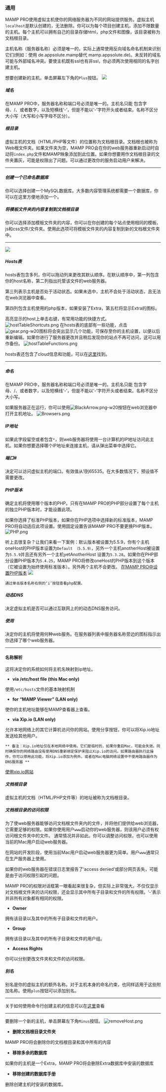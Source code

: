 ### 通用

MAMP PRO使用虚拟主机使你的网络服务器为不同的网站提供服务。虚拟主机`localhost`是默认创建的，无法删除。你可以为每个项目创建主机，添加不限数量的主机。每个主机可以拥有自己的目录存储html，php文件和图像，该目录被称为文档根目录。

主机名称（服务器名称）必须是唯一的，实际上通常使用反向域名命名机制来识别它们(例如：使用 de.appsolute.mamp替代 mamp.appsolute.de)。未反转的域名可能与外部域名冲突。要使主机既有ssl也有非ssl，你必须两次使用相同的名字创建主机。

想要创建新的主机，单击屏幕左下角的`Plus`按钮。
![](./media/OpenHost.png)

##### 域名

在MAMP PRO中，服务器名称和端口号必须是唯一的。主机名只能
包含字母、/、或者数字，以及短横线‘-’，但是不能以‘-’字符开头或者结束。名称不区分大小写（大写和小写字母不区分）。

##### 根目录

虚拟主机的文档（HTML/PHP等文件）的位置称为文档根目录。文档根也被称为Web根文件夹。如果文件夹为空，MAMP PRO会在你的web服务器重新启动时自动将`index.php`文件和MAMP映象添加到此位置。如果你想要用作文档根目录的文件夹置灰，可能是权限出了问题。可以通过更改你的服务启动用户来解决。

-------

##### 创建一个已命名数据库

你可以选择创建一个MySQL数据库。大多数内容管理系统都需要一个数据库，你可以在这里方便地添加一个。

##### 将模板文件夹的内容复制到文档根目录

你可以选择添加模板文件夹的内容，你可以在你创建的每个站点使用相同的模板、js和css文件/文件夹。使用此选项可将模板文件夹的内容复制到新的文档根文件夹中。

-------

![](./media/General.png)
##### Hosts表
hosts表包含多列，你可以拖动列来更改其默认顺序。在默认顺序中，第一列包含你的host名称，第二列指出托管该文件的web服务器。

第三列表示主机是否处于活动状态。如果未选中，主机不会处于活动状态，且无法在web浏览器中查看。

第四列包含主机使用的php版本，如果安装了Extra，第五栏将显示Extra的图标。

高亮显示的host上单击右键，有常用功能的快捷方式。
![hostTableShortcuts.png](./media/hostTableShortcuts.png)
在hosts表的底部有一些功能，点击![gear.png-w20](./media/gear.png)图标将会突出显示几个功能，可保存至你的主机设置，以便以后重新编辑。如果你进行了服务器更改并且稍后发现你的站点不再可访问，这可以用作备份。
![hostTableFunctions.png](./media/hostTableFunctions.png)

hosts表还包含了cloud信息和功能，可以在[这里](http://documentation.mamp.info/en/MAMP-PRO-Mac/Settings/Hosts/Cloud)找到。

-------

##### 命名

在MAMP PRO中，服务器名称和端口号必须是唯一的。主机名只能
包含字母、/、或者数字，以及短横线‘-’，但是不能以‘-’字符开头或者结束。名称不区分大小写。

如果服务器正在运行，你可以使用![BlackArrow.png-w20](./media/BlackArrow.png)按钮在web浏览器中打开主机地址。
![Browsers.png](./media/Browsers.png)

##### IP地址

如果此字段留空或者包含`*`，则web服务器将使用一台计算机的IP地址访问此主机。如果你想要选择哪个IP地址来连接主机，请从弹出菜单中选择它。

##### 端口#

决定可以访问虚拟主机的端口。有效值从1到65535。在大多数情况下，预设值不需要更改。

##### PHP版本

确定主机将使用哪个版本的PHP。只有在MAMP PRO的PHP部分设置了每个主机的独立PHP版本时，才能设置此项。

如果你选择了标准PHP版本，如果你在PHP选项中选择新的标准版本，MAMP PRO将自动适应此项设置。使用固定设置告诉MAMP PRO不要更换PHP版本。
![PHP.png](./media/PHP.png)

听上去很复杂？让我们来看一下案例：默认版本被设置为5.5.9，你有个主机oneHost的PHP版本设置为`Default （5.5.9）`，另外一个主机anotherHost被设置为`5.5.9`并且还有另外一个主机yetAnotherHost 设置为`5.3.28`。如果你在PHP部分设置PHP版本为`5.4.25`，MAMP PRO将修改oneHost的PHP版本到这个版本（它被设置为始终使用标准版本）。另外两个主机不会更改。
[在MAMP PRO中设置PHP版本](https://www.youtube.com/watch?v=fsOWq9k_OAc)
![](./media/phpInfo.png)

    通过单击版本名称右侧的‘i’按钮查看php配置。

##### 动态DNS
决定虚拟主机是否可以通过互联网上的的动态DNS服务访问。

##### 使用
决定你的主机将使用何种web服务。在服务器列表中服务器名称旁边的图标指示出你选择了哪个web服务器。


-------

#### 名称解析

这将决定你的系统如何将主机名映射到ip地址。

* **via /etc/host file (this Mac only)**

使用`/etc/hosts`文件的基本映射机制

* **for “MAMP Viewer” (LAN only)**

使你的主机地址能够在MAMP查看器上查看。

* **via Xip.io (LAN only)**

允许本地网络上的其它计算机访问你的网站。使用分享按钮，你可以将Xip.io地址发送给其他用户。

    ** 备注：Xip.io地址仅在本地网络中使用。它们是临时的，如果你重启Mac，可能会失效。同时确保你的网络路由没有使用DNS重新绑定保护来阻止Xip.io的访问。如果路由器执行此操作，你可以停用此功能，将Xip.io添加为例外，或者在Mac电脑网络设置中不使用路由器作为DNS服务器 **
[使用xip.io网站](https://www.youtube.com/watch?v=sYHPYCDvU1Q)

##### 文档根目录

虚拟主机的文档（HTML/PHP文件等）的地址被称为文档根目录。

##### 文档根目录的访问权限

为了使web服务器能够访问文档根文件夹内的文件，并将他们提供给web浏览器，它需要足够的权限。如果你使用用户`www`启动你的web服务器，则该用户必须有权访问根文件夹中的文件。
通常情况并非如此。你可以调整访问权限，也可以使用当前的Mac用户启动web服务器。

在网站的开发阶段，使用当前Mac用户启动web服务器更为简单。用户`www`通常只在生产服务器上使用。

如果你的web服务器在错误日志里报告了‘access denied’或部分网页丢失，可能是由于访问权限引起的问题。

MAMP PRO的权限对话框第一眼看起来很复杂，但实际上非常强大。不仅仅显示对文档根文件夹的访问权限，还会显示其中所有子目录和文件的所有权限。‘-’表示并非所有对象都有相同的权限。

* **Owner**

拥有该目录以及其中的所有子目录和文件的用户。

* **Group**

拥有该目录以及其中的所有子目录和文件的用户组。

* **Access Rights**

你可以分别更改文件夹和文件的访问权限。

##### 别名
别名是你的虚拟主机的额外名称。对于主机本身的命名约束，也同样适用于这些附加名称。使用`plus`按钮可以添加别名。


-------

关于如何使用命令行创建主机的信息可以在[这里](http://documentation.mamp.info/en/MAMP-PRO-Mac/How-Tos/General)查看

-------

要删除一个新的主机，单击屏幕左下角`Minus`按钮。
![removeHost.png](./media/removeHost.png)

* **删除文档根目录文件夹**

MAMP PRO将会删除你的文档根目录和其中所有的内容

* **移除多余的数据库**

如果你的主机是一个Extra，MAMP PRO将会删除Extra数据库中安装的数据库

* **移除创建的数据库手册**

删除创建主机时安装的数据库。


